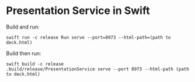 # Presentation Service in Swift

Build and run:
```shell
swift run -c release Run serve --port=8973 --html-path=(path to deck.html)
```

Build then run:
```shell
swift build -c release
.build/release/PresentationService serve --port 8973 --html-path (path to deck.html)
```
